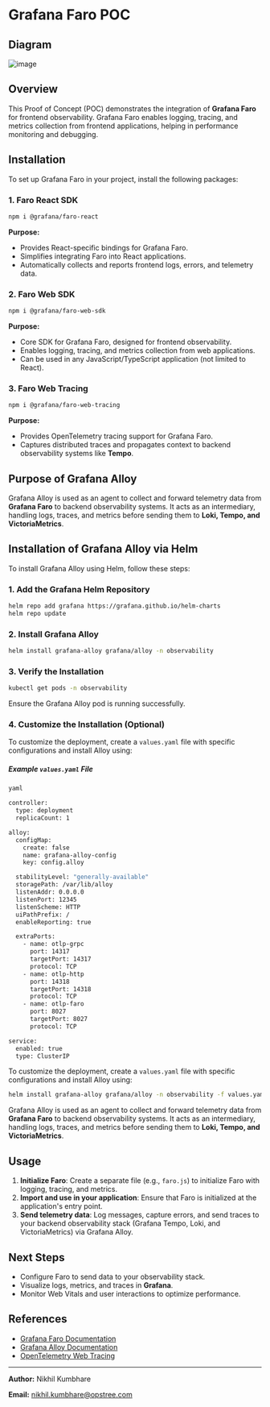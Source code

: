 # Grafana Faro POC

## Diagram

![image](https://github.com/user-attachments/assets/305dcfb6-c55d-439d-8f0b-605bfb365cf6)


## Overview
This Proof of Concept (POC) demonstrates the integration of **Grafana Faro** for frontend observability. Grafana Faro enables logging, tracing, and metrics collection from frontend applications, helping in performance monitoring and debugging.

## Installation
To set up Grafana Faro in your project, install the following packages:

### 1. Faro React SDK
```sh
npm i @grafana/faro-react
```
**Purpose:**
- Provides React-specific bindings for Grafana Faro.
- Simplifies integrating Faro into React applications.
- Automatically collects and reports frontend logs, errors, and telemetry data.

### 2. Faro Web SDK
```sh
npm i @grafana/faro-web-sdk
```
**Purpose:**
- Core SDK for Grafana Faro, designed for frontend observability.
- Enables logging, tracing, and metrics collection from web applications.
- Can be used in any JavaScript/TypeScript application (not limited to React).

### 3. Faro Web Tracing
```sh
npm i @grafana/faro-web-tracing
```
**Purpose:**
- Provides OpenTelemetry tracing support for Grafana Faro.
- Captures distributed traces and propagates context to backend observability systems like **Tempo**.

## Purpose of Grafana Alloy
Grafana Alloy is used as an agent to collect and forward telemetry data from **Grafana Faro** to backend observability systems. It acts as an intermediary, handling logs, traces, and metrics before sending them to **Loki, Tempo, and VictoriaMetrics**.

## Installation of Grafana Alloy via Helm
To install Grafana Alloy using Helm, follow these steps:

### 1. Add the Grafana Helm Repository
```sh
helm repo add grafana https://grafana.github.io/helm-charts
helm repo update
```

### 2. Install Grafana Alloy
```sh
helm install grafana-alloy grafana/alloy -n observability 
```

### 3. Verify the Installation
```sh
kubectl get pods -n observability
```
Ensure the Grafana Alloy pod is running successfully.

### 4. Customize the Installation (Optional)
To customize the deployment, create a `values.yaml` file with specific configurations and install Alloy using:

##### Example `values.yaml` File
```sh
yaml

controller:
  type: deployment
  replicaCount: 1

alloy:
  configMap:
    create: false
    name: grafana-alloy-config
    key: config.alloy

  stabilityLevel: "generally-available"
  storagePath: /var/lib/alloy
  listenAddr: 0.0.0.0
  listenPort: 12345
  listenScheme: HTTP
  uiPathPrefix: /
  enableReporting: true

  extraPorts:
    - name: otlp-grpc
      port: 14317
      targetPort: 14317
      protocol: TCP
    - name: otlp-http
      port: 14318
      targetPort: 14318
      protocol: TCP
    - name: otlp-faro  
      port: 8027
      targetPort: 8027
      protocol: TCP

service:
  enabled: true
  type: ClusterIP
```
To customize the deployment, create a `values.yaml` file with specific configurations and install Alloy using:
```sh
helm install grafana-alloy grafana/alloy -n observability -f values.yaml
```

Grafana Alloy is used as an agent to collect and forward telemetry data from **Grafana Faro** to backend observability systems. It acts as an intermediary, handling logs, traces, and metrics before sending them to **Loki, Tempo, and VictoriaMetrics**.
## Usage
1. **Initialize Faro**: Create a separate file (e.g., `faro.js`) to initialize Faro with logging, tracing, and metrics.
2. **Import and use in your application**: Ensure that Faro is initialized at the application's entry point.
3. **Send telemetry data**: Log messages, capture errors, and send traces to your backend observability stack (Grafana Tempo, Loki, and VictoriaMetrics) via Grafana Alloy.

## Next Steps
- Configure Faro to send data to your observability stack.
- Visualize logs, metrics, and traces in **Grafana**.
- Monitor Web Vitals and user interactions to optimize performance.

## References
- [Grafana Faro Documentation](https://grafana.com/docs/grafana-cloud/monitor-applications/frontend-observability/architecture/)
- [Grafana Alloy Documentation](https://grafana.com/docs/alloy/latest/)
- [OpenTelemetry Web Tracing](https://opentelemetry.io/docs/)

---
**Author:** Nikhil Kumbhare

**Email:** nikhil.kumbhare@opstree.com
